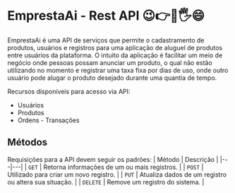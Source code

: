 # EmprestaAi - Rest API 😉👉🎁🖐😄

EmprestaAi é uma API de serviços que permite o cadastramento de produtos, usuários e registros para uma aplicação de aluguel de produtos entre usuários da plataforma. O intuito da aplicação é facilitar um meio de negócio onde pessoas possam anunciar um produto, o qual não estão utilizando no momento e registrar uma taxa fixa por dias de uso, onde outro usuário pode alugar o produto desejado durante uma quantia de tempo.

Recursos disponíveis para acesso via API:

- Usuários
- Produtos
- Ordens - Transações

## Métodos

Requisições para a API devem seguir os padrões:
| Método | Descrição |
|---|---|
| `GET` | Retorna informações de um ou mais registros. |
| `POST` | Utilizado para criar um novo registro. |
| `PUT` | Atualiza dados de um registro ou altera sua situação. |
| `DELETE` | Remove um registro do sistema. |
